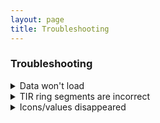 ```yaml
---
layout: page
title: Troubleshooting
---
```


### Troubleshooting
<details>
 <summary>Data won't load</summary>
  
  ## Check Your Nighscout URL in Settings
  1. Due to memory constraints, 12-24 hours of data must be returned from Nightscout before the watch can begin pulling from a local collector (if set), so if the watch won't load at all, this is the first thing you need to rule out.  
  2. **Your Primary User Nightscout URL** is the only setting that you are **required** to update from the default settings.  
     * Make sure that you have included **https://** at the beginning of the URL, and don't include any additional information beyond **.com**.  
     * If you enter your URL incorrectly, you may have to wait up to 5 additional minutes after fixing this setting for data to populate - please be patient!
  3. If you just switched from a Garmin activity or a watch app back to the watchface, you need to wait for the data to reload.  This can take up to 10 minutes for a single user and up to 15 minutes if using the watch to follow two diabetics.  
  4. If you have entered 2 nightscout URLs to follow two diabetics using this watchface, it can take up to 15 minutes before data is current.  Due to extremely limited memory constraints of many Garmin watches, it is necessary to wait 5 minutes after pulling the 24-hour TIR data for the first user before it can be pulled for the 2nd user.  Then another 5 minutes must pass before the most recent SGV values can be pulled.

</details>
<details>
 <summary>TIR ring segments are incorrect</summary>
  
  ## Check Range & Ring Settings
  1. Make sure that your Target Range High and Low values are in the correct units.  If you picked mg/dL, make sure your range values are expressed that way.  If you chose mmol/L, make sure your range values are expressed that way (the default settings will not make sense in mmol/L).  
  2. If there is a gap in your data that you weren't expecting, you may have selected Noon/Midnight reset instead of Rolling/Continuous reset. Noon/Midnight reset will only show you data from 12a or 12p (whichever was more recent) to the current time, so you will see a gap in the data from the current time clockwise back to 12a or 12p.   
</details>
<details>
 <summary>Icons/values disappeared</summary>
 
 ## Check Color Choices & Stale Data
  1. If your background color is the same as any of your other color choices, those items will not be visable on the watchface.  If you choose a background color that is similar to your icon/foreground color, items may be present but difficult to see.   
  2. If your data source has reached the Stale Data Urgent threshold that you set, icons and values from that data source will disappear from the watchface.  
   * Check to make sure your watch is in range of your phone. 
   * If nightscout data is lost, check to see if you have cell/internet connection
</details>
